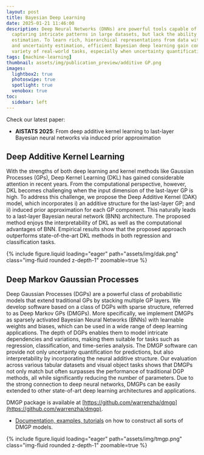 ```yaml
---
layout: post
title: Bayesian Deep Learning
date: 2025-01-21 11:46:00
description: Deep Neural Networks (DNNs) are powerful tools capable of 
  capturing intricate patterns in large datasets, but lack the ability to provide uncertainty 
  estimation. To learn rich, hierarchical representations from data with proper interpretability 
  and uncertainty estimation, efficient Bayesian deep learning gain considerable attention in a 
  variety of real-world tasks, especially when uncertainty quantification is critical.
tags: [machine-learning]
thumbnail: assets/img/publication_preview/additive GP.png
images:
  lightbox2: true
  photoswipe: true
  spotlight: true
  venobox: true
toc:
  sidebar: left
---
```


Check our latest paper:

- **AISTATS 2025**: From deep additive kernel learning to last-layer Bayesian neural networks via induced prior approximation

## Deep Additive Kernel Learning

With the strengths of both deep learning and kernel methods like Gaussian Processes (GPs), 
Deep Kernel Learning (DKL) has gained considerable attention in recent years. From the 
computational perspective, however, DKL becomes challenging when the input dimension of the 
last-layer GP is high. To address this challenge, we propose the Deep Additive Kernel (DAK) 
model, which incorporates i) an additive structure for the last-layer GP; and ii) induced 
prior approximation for each GP component. This naturally leads to a last-layer Bayesian neural 
network (BNN) architecture. The proposed method enjoys the interpretability of DKL as well as 
the computational advantages of BNN. Empirical results show that the proposed approach outperforms 
state-of-the-art DKL methods in both regression and classification tasks.

<div class="row mt-3">
    <div class="col-sm mt-3 mt-md-0">
        {% include figure.liquid loading="eager" path="assets/img/dak.png" class="img-fluid rounded z-depth-1" zoomable=true %}
    </div>
</div>

## Deep Markov Gaussian Processes

Deep Gaussian Processes (DGPs) are a powerful class of probabilistic models that extend traditional 
GPs by stacking multiple GP layers. We develop software based on a class of DGPs with 
sparse structure, referred to as Deep Markov GPs (DMGPs). More specifically, we implement DMGPs as 
sparsely activated Bayesian Neural Networks (BNNs) with learnable weights and biases, which can be 
used in a wide range of deep learning applications. The depth of DGPs enables them to model intricate 
dependencies and variations, making them suitable for tasks such as regression, classification, and 
time-series analysis. The DMGP software can provide not only uncertainty quantification for 
predictions, but also interpretability by incorporating the neural additive structure. Our evaluation 
across various tabular datasets and visual object tasks shows that DMGPs not only match but often 
surpasses the performance of traditional DGP methods, all while significantly reducing the number 
of parameters. Due to the strong connection to deep neural networks, DMGPs can be easily extended 
to other state-of-art deep learning architectures and applications. 

DMGP package is available at [https://github.com/warrenzha/dmgp](https://github.com/warrenzha/dmgp). 

- [Documentation, examples, tutorials](https://dmgp.readthedocs.io) on how to construct all sorts of DMGP models.

<div class="row mt-3">
    <div class="col-sm mt-3 mt-md-0">
        {% include figure.liquid loading="eager" path="assets/img/tmgp.png" class="img-fluid rounded z-depth-1" zoomable=true %}
    </div>
</div>
